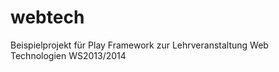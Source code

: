 webtech
=======

Beispielprojekt für Play Framework zur Lehrveranstaltung Web Technologien WS2013/2014
